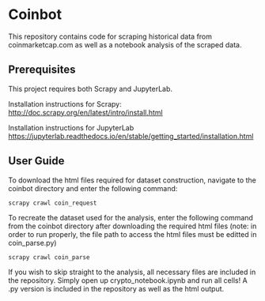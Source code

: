 # Coinbot

This repository contains code for scraping historical data from coinmarketcap.com as well as a notebook analysis of the scraped data. 

## Prerequisites

This project requires both Scrapy and JupyterLab.

Installation instructions for Scrapy: 
http://doc.scrapy.org/en/latest/intro/install.html

Installation instructions for JupyterLab
https://jupyterlab.readthedocs.io/en/stable/getting_started/installation.html

## User Guide

To download the html files required for dataset construction, navigate to the coinbot directory and enter the following command:

```
scrapy crawl coin_request
```

To recreate the dataset used for the analysis, enter the following command from the coinbot directory after downloading the required html files (note: in order to run properly, the file path to access the html files must be editted in coin_parse.py)

```
scrapy crawl coin_parse
```

If you wish to skip straight to the analysis, all necessary files are included in the repository. Simply open up crypto_notebook.ipynb and run all cells! A .py version is included in the repository as well as the html output.
